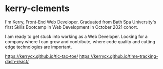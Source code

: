 # kerry-clements
I'm Kerry, Front-End Web Developer. 
Graduated from Bath Spa University's first Skills Bootcamp in Web Development in October 2021 cohort.

I am ready to get stuck into working as a Web Developer. Looking for a company where I can grow and contribute, where code quality and cutting edge technologies are important.

https://kerrycx.github.io/tic-tac-toe/
https://kerrycx.github.io/time-tracking-dash-react/
